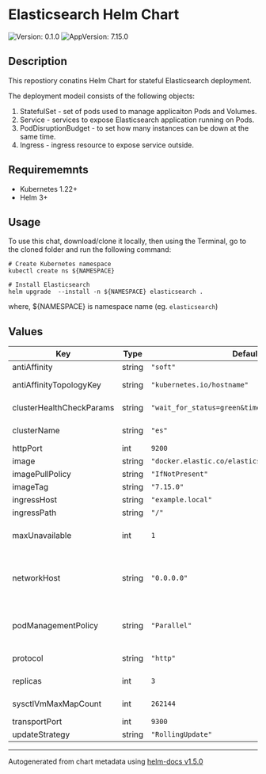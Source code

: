 # Elasticsearch Helm Chart

![Version: 0.1.0](https://img.shields.io/badge/Version-0.1.0-informational?style=flat-square) ![AppVersion: 7.15.0](https://img.shields.io/badge/AppVersion-7.15.0-informational?style=flat-square)

## Description
This repostiory conatins Helm Chart for stateful Elasticsearch deployment.

The deployment modeil consists of the following objects:
1. StatefulSet - set of pods used to manage applicaiton Pods and Volumes.
2. Service - services to expose Elasticsearch application running on Pods.
3. PodDisruptionBudget - to set how many instances can be down at the same time.
4. Ingress - ingress resource to expose service outside.

## Requirememnts
- Kubernetes 1.22+
- Helm 3+

## Usage
To use this chat, download/clone it locally, then using the Terminal, go to the cloned folder and run the following command:
```
# Create Kubernetes namespace
kubectl create ns ${NAMESPACE}

# Install Elasticsearch
helm upgrade  --install -n ${NAMESPACE} elasticsearch .
```
where, ${NAMESPACE} is namespace name (eg. `elasticsearch`)

## Values

| Key | Type | Default | Description |
|-----|------|---------|-------------|
| antiAffinity | string | `"soft"` | AntiAffinity type (hard|soft) |
| antiAffinityTopologyKey | string | `"kubernetes.io/hostname"` | AntiAffinity topology key |
| clusterHealthCheckParams | string | `"wait_for_status=green&timeout=1s"` | Elasticsearch custom healthcheck parameter |
| clusterName | string | `"es"` | Name of elasticsearch cluster |
| httpPort | int | `9200` | HTTP port number |
| image | string | `"docker.elastic.co/elasticsearch/elasticsearch"` | Path to docker image |
| imagePullPolicy | string | `"IfNotPresent"` | Image pull policy |
| imageTag | string | `"7.15.0"` | Image tag |
| ingressHost | string | `"example.local"` | Ingress host |
| ingressPath | string | `"/"` | Ingress path |
| maxUnavailable | int | `1` | PodDisruptionBudget maxUnavailable number |
| networkHost | string | `"0.0.0.0"` | Elasticsearch netowrk.host parameter (on which interfaces it should listen) |
| podManagementPolicy | string | `"Parallel"` | Pod Management Policy. Setting in "Parallel: will speed up the deployment. |
| protocol | string | `"http"` | Protocol used for Health checker |
| replicas | int | `3` | How many replicas to start |
| sysctlVmMaxMapCount | int | `262144` | Value for "sysctl -w vm.max_map_count=.." |
| transportPort | int | `9300` | Transport port number |
| updateStrategy | string | `"RollingUpdate"` | RollingUpdate type |

----------------------------------------------
Autogenerated from chart metadata using [helm-docs v1.5.0](https://github.com/norwoodj/helm-docs/releases/v1.5.0)
